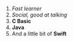 1. *Fast learner* 
2. *Social, good at talking*
3. **C Basic**
4. **Java**
5. And a little bit of **Swift**
